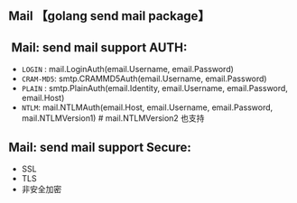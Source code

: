 Mail 【golang send mail package】
------

##  Mail: send mail support AUTH:

* `LOGIN` : mail.LoginAuth(email.Username, email.Password)
* `CRAM-MD5`: smtp.CRAMMD5Auth(email.Username, email.Password)
* `PLAIN` : smtp.PlainAuth(email.Identity, email.Username, email.Password, email.Host)
* `NTLM`: mail.NTLMAuth(email.Host, email.Username, email.Password, mail.NTLMVersion1) # mail.NTLMVersion2 也支持

## Mail: send mail support Secure:

* SSL
* TLS
* 非安全加密


   

